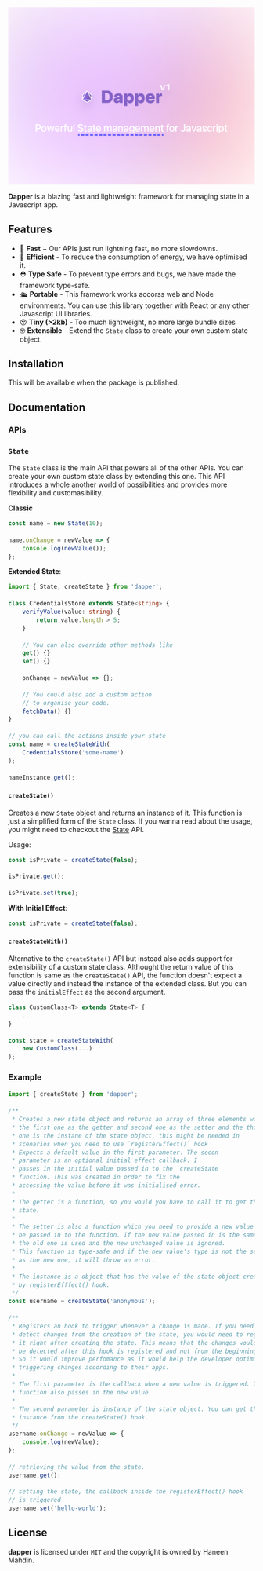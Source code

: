 <img src="https://github.com/TruelinesHQ/dapper/blob/main/resources/banner.png" alt="Banner" />

<br />

**Dapper** is a blazing fast and lightweight framework for managing state in a Javascript app.

## Features

- 💨 **Fast** − Our APIs just run lightning fast, no more slowdowns.
- 🔋 **Efficient** - To reduce the consumption of energy, we have optimised it.
- ⛑ **Type Safe** - To prevent type errors and bugs, we have made the framework type-safe.
- 🛳 **Portable** - This framework works accorss web and Node environments. You can use this library together with React or any other Javascript UI libraries.
- 😵 **Tiny (>2kb)** - Too much lightweight, no more large bundle sizes
- 🤓 **Extensible** - Extend the `State` class to create your own custom state object.

## Installation

This will be available when the package is published.

## Documentation

### APIs

### `State`

The `State` class is the main API that powers all of the other APIs. You can create your own custom state class by extending this one. This API introduces a whole another world of possibilities and provides more flexibility and customasibility.

**Classic**

```ts
const name = new State(10);

name.onChange = newValue => {
	console.log(newValue());
};
```

**Extended State**:

```ts
import { State, createState } from 'dapper';

class CredentialsStore extends State<string> {
	verifyValue(value: string) {
		return value.length > 5;
	}

	// You can also override other methods like
	get() {}
	set() {}

	onChange = newValue => {};

	// You could also add a custom action
	// to organise your code.
	fetchData() {}
}

// you can call the actions inside your state
const name = createStateWith(
	CredentialsStore('some-name')
);

nameInstance.get();
```

#### `createState()`

Creates a new `State` object and returns an instance of it. This function is just a simplified form of the `State` class. If you wanna read about the usage, you might need to checkout the [State](https://github.com/TruelinesHQ/dapper#state) API.

Usage:

```ts
const isPrivate = createState(false);

isPrivate.get();

isPrivate.set(true);
```

**With Initial Effect**:

```ts
const isPrivate = createState(false);
```

#### `createStateWith()`

Alternative to the `createState()` API but instead also adds support for extensibility of a custom state class. Althought the return value of this function is same as the `createState()` API, the function doesn't expect a value directly and instead the instance of the extended class. But you can pass the `initialEffect` as the second argument.

```ts
class CustomClass<T> extends State<T> {
	...
}

const state = createStateWith(
	new CustomClass(...)
);
```

### Example

```ts
import { createState } from 'dapper';

/**
 * Creates a new state object and returns an array of three elements with
 * the first one as the getter and second one as the setter and the third
 * one is the instane of the state object, this might be needed in
 * scenarios when you need to use `registerEffect()` hook
 * Expects a default value in the first parameter. The secon
 * parameter is an optional initial effect callback. I
 * passes in the initial value passed in to the `createState
 * function. This was created in order to fix the
 * accessing the value before it was initialised error.
 *
 * The getter is a function, so you would you have to call it to get the
 * state.
 *
 * The setter is also a function which you need to provide a new value to
 * be passed in to the function. If the new value passed in is the same as
 * the old one is used and the new unchanged value is ignored.
 * This function is type-safe and if the new value's type is not the same
 * as the new one, it will throw an error.
 *
 * The instance is a object that has the value of the state object created
 * by registerEfffect() hook.
 */
const username = createState('anonymous');

/**
 * Registers an hook to trigger whenever a change is made. If you need to
 * detect changes from the creation of the state, you would need to register
 * it right after creating the state. This means that the changes would only
 * be detected after this hook is registered and not from the beginning.
 * So it would improve perfomance as it would help the developer optimise
 * triggering changes according to their apps.
 *
 * The first parameter is the callback when a new value is triggered. This
 * function also passes in the new value.
 *
 * The second parameter is instance of the state object. You can get the
 * instance from the createState() hook.
 */
username.onChange = newValue => {
	console.log(newValue);
};

// retrieving the value from the state.
username.get();

// setting the state, the callback inside the registerEffect() hook
// is triggered
username.set('hello-world');
```

## License

**dapper** is licensed under `MIT` and the copyright is owned by Haneen Mahdin.
